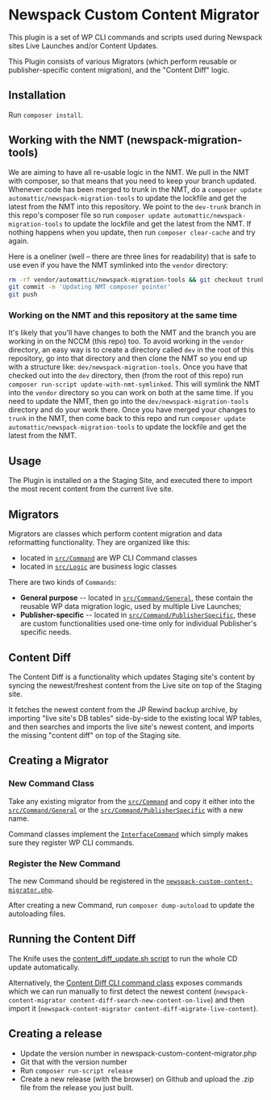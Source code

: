# Newspack Custom Content Migrator

This plugin is a set of WP CLI commands and scripts used during Newspack sites Live Launches and/or Content Updates.

This Plugin consists of various Migrators (which perform reusable or publisher-specific content migration), and the "Content Diff" logic.

## Installation

Run `composer install`.

## Working with the NMT (newspack-migration-tools)
We are aiming to have all re-usable logic in the NMT. We pull in the NMT with composer, so that means that you need to keep your branch updated. Whenever code has been merged to trunk in the NMT, do a `composer update automattic/newspack-migration-tools` to update the lockfile and get the latest from the NMT into this repository. We point to the `dev-trunk` branch in this repo's composer file so run `composer update automattic/newspack-migration-tools` to update the lockfile and get the latest from the NMT. If nothing happens when you update, then run `composer clear-cache` and try again.

Here is a oneliner (well – there are three lines for readability) that is safe to use even if you have the NMT symlinked into the `vendor` directory:

```bash
rm -rf vendor/automattic/newspack-migration-tools && git checkout trunk && composer update automattic/newspack-migration-tools && git add composer.lock 
git commit -m 'Updating NMT composer pointer'
git push 
```

### Working on the NMT and this repository at the same time
It's likely that you'll have changes to both the NMT and the branch you are working in on the NCCM (this repo) too. To avoid working in the `vendor` directory, an easy way is to create a directory called `dev` in the root of this repository, go into that directory and then clone the NMT so you end up with a structure like: `dev/newspack-migration-tools`. Once you have that checked out into the `dev` directory, then (from the root of this repo) run `composer run-script update-with-nmt-symlinked`. This will symlink the NMT into the `vendor` directory so you can work on both at the same time. If you need to update the NMT, then go into the `dev/newspack-migration-tools` directory and do your work there. Once you have merged your changes to `trunk` in the NMT, then come back to this repo and run `composer update automattic/newspack-migration-tools` to update the lockfile and get the latest from the NMT.

## Usage

The Plugin is installed on a the Staging Site, and executed there to import the most recent content from the current live site.

## Migrators

Migrators are classes which perform content migration and data reformatting functionality. They are organized like this:

- located in [`src/Command`](https://github.com/Automattic/newspack-custom-content-migrator/tree/master/src/Command) are WP CLI Command classes
- located in [`src/Logic`](https://github.com/Automattic/newspack-custom-content-migrator/tree/master/src/Logic) are business logic classes

There are two kinds of `Commands`:

- **General purpose** -- located in [`src/Command/General`](https://github.com/Automattic/newspack-custom-content-migrator/tree/master/src/Command/General), these contain the reusable WP data migration logic, used by multiple Live Launches;
- **Publisher-specific** -- located in [`src/Command/PublisherSpecific`](https://github.com/Automattic/newspack-custom-content-migrator/tree/master/src/Command/PublisherSpecific), these are custom functionalities used one-time only for individual Publisher's specific needs.

## Content Diff

The Content Diff is a functionality which updates Staging site's content by syncing the newest/freshest content from the Live site on top of the Staging site.

It fetches the newest content from the JP Rewind backup archive, by importing "live site's DB tables" side-by-side to the existing local WP tables, and then searches and imports the live site's newest content, and imports the missing "content diff" on top of the Staging site.


## Creating a Migrator

### New Command Class

Take any existing migrator from the [`src/Command`](https://github.com/Automattic/newspack-custom-content-migrator/tree/master/src/Command) and copy it either into the [`src/Command/General`](https://github.com/Automattic/newspack-custom-content-migrator/tree/master/src/Command/General) or the [`src/Command/PublisherSpecific`](https://github.com/Automattic/newspack-custom-content-migrator/tree/master/src/Command/PublisherSpecific) with a new name.

Command classes implement the [`InterfaceCommand`](https://github.com/Automattic/newspack-custom-content-migrator/blob/master/src/Command/InterfaceCommand.php) which simply makes sure they register WP CLI commands.

### Register the New Command

The new Command should be registered in the [`newspack-custom-content-migrator.php`](https://github.com/Automattic/newspack-custom-content-migrator/blob/master/newspack-custom-content-migrator.php).

After creating a new Command, run `composer dump-autoload` to update the autoloading files.

## Running the Content Diff

The Knife uses the [content_diff_update.sh script](https://github.com/Automattic/newspack-custom-content-migrator/blob/master/cli_content_diff_update/content_diff_update.sh) to run the whole CD update automatically.

Alternatively, the [Content Diff CLI command class](https://github.com/Automattic/newspack-custom-content-migrator/blob/master/src/Migrator/General/ContentDiffMigrator.php) exposes commands which we can run manually to first detect the newest content (`newspack-content-migrator content-diff-search-new-content-on-live`) and then import it (`newspack-content-migrator content-diff-migrate-live-content`).

## Creating a release
* Update the version number in newspack-custom-content-migrator.php
* Git that with the version number
* Run `composer run-script release`
* Create a new release (with the browser) on Github and upload the .zip file from the release you just built.
